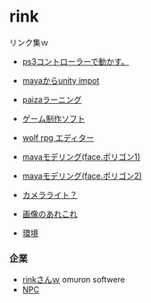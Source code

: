 # rink
リンク集ｗ

- [ps3コントローラーで動かす。](http://gametukurikata.com/program/ps3gamepad)

- [mayaからunity impot](http://indiegame-japan.com/2016/04/13/post-131/)


- [paizaラーニング](https://paiza.jp/works)


- [ゲーム制作ソフト](http://www.freem.ne.jp/contents/create/tool.html)

- [wolf rpg エディター](http://www.silversecond.com/WolfRPGEditor/)


- [mayaモデリング(face.ポリゴン1)](http://www.cg-ya.net/3dcg/3dmodeling_howto/3dcg-modeling-way/)
- [mayaモデリング(face.ポリゴン2)](https://www.youtube.com/watch?v=xzmg0grXHyE)
- [カメラライト？](http://thankstotoday.com/modeling-shadows/)


- [画像のあれこれ](http://photoshop-illustrator-meijinkai.info/photoshop-train/file-formats)

- [環境](http://www.monodevelop.com/)

### 企業
- [rinkさんｗ](http://linx.jp/company/partner.html)
omuron softwere
- [NPC](http://www6.plala.or.jp/mnagaku/paper/mps18.html)
